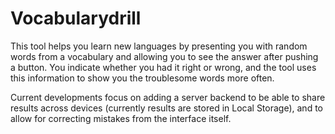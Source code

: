 # Vocabularydrill

This tool helps you learn new languages by presenting you with random words from
a vocabulary and allowing you to see the answer after pushing a button. You
indicate whether you had it right or wrong, and the tool uses this information
to show you the troublesome words more often.

Current developments focus on adding a server backend to be able to share results
across devices (currently results are stored in Local Storage), and to allow for
correcting mistakes from the interface itself.
